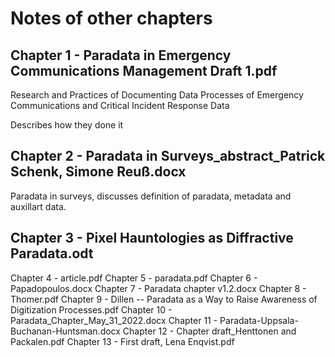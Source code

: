 # Notes of other chapters

## Chapter 1 - Paradata in Emergency Communications Management Draft 1.pdf

Research and Practices of Documenting
Data Processes of Emergency Communications and Critical Incident Response Data

Describes how they done it

## Chapter 2 - Paradata in Surveys_abstract_Patrick Schenk, Simone Reuß.docx

Paradata in surveys, discusses definition of paradata, metadata and auxillart data.

## Chapter 3 - Pixel Hauntologies as Diffractive Paradata.odt


Chapter 4 - article.pdf
Chapter 5 - paradata.pdf
Chapter 6 - Papadopoulos.docx
Chapter 7 - Paradata chapter v1.2.docx
Chapter 8 - Thomer.pdf
Chapter 9 - Dillen -- Paradata as a Way to Raise Awareness of Digitization Processes.pdf
Chapter 10 - Paradata_Chapter_May_31_2022.docx
Chapter 11 - Paradata-Uppsala-Buchanan-Huntsman.docx
Chapter 12 - Chapter draft_Henttonen and Packalen.pdf
Chapter 13 - First draft, Lena Enqvist.pdf

